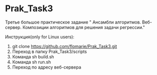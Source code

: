 # Prak_Task3
Третье большое практическое задание " Ансамбли алгоритмов. Веб-сервер. Композиции алгоритмов для решения задачи регрессии."

Инструкция(only for Linux users):
1. git clone https://github.com/flomarie/Prak_Task3.git
2. Переход в папку Prak_Task3/scripts
3. Команда sh build.sh
4. Команда sh run.sh
5. Переход по адресу веб-сервера 
